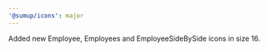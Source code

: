 ```yaml
---
'@sumup/icons': major
---
```


Added new Employee, Employees and EmployeeSideBySide icons in size 16.
